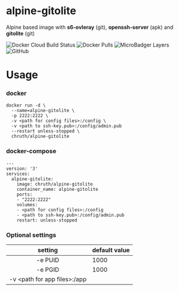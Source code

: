 # alpine-gitolite

Alpine based image with **s6-ovleray** (git), **openssh-server** (apk) and **gitolite** (git)

![Docker Cloud Build Status](https://img.shields.io/docker/cloud/build/chruth/alpine-gitolite?style=flat-square)
![Docker Pulls](https://img.shields.io/docker/pulls/chruth/alpine-gitolite?style=flat-square)
![MicroBadger Layers](https://img.shields.io/microbadger/layers/chruth/alpine-gitolite?style=flat-square)
![GitHub](https://img.shields.io/github/license/chruth/alpine-gitolite?style=flat-square)

# Usage

### docker

```
docker run -d \
  --name=alpine-gitolite \
  -p 2222:2222 \
  -v <path for config files>:/config \
  -v <path to ssh-key.pub>:/config/admin.pub
  --restart unless-stopped \
  chruth/alpine-gitolite
```


### docker-compose

```
---
version: '3'
services:
  alpine-gitolite:
    image: chruth/alpine-gitolite
    container_name: alpine-gitolite
    ports:
    - "2222:2222"
    volumes:
    - <path for config files>:/config
    - <path to ssh-key.pub>:/config/admin.pub
    restart: unless-stopped
```

### Optional settings

| setting | default value |
| :---: | --- |
| -e PUID | 1000 |
| -e PGID | 1000 |
| -v \<path for app files\>:/app |  |
